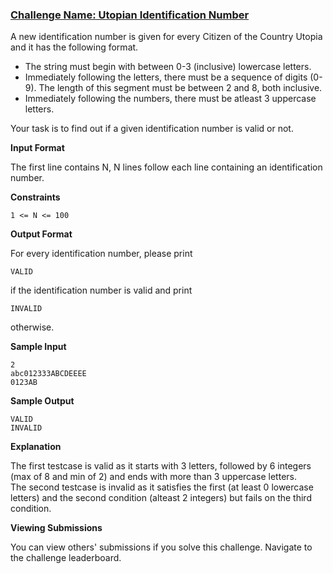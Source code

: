 ### [Challenge Name: Utopian Identification Number](https://www.hackerrank.com/challenges/utopian-identification-number)


A new identification number is given for every Citizen of the Country Utopia and it
has the following format.

+ The string must begin with between 0-3 (inclusive) lowercase letters.
+ Immediately following the letters, there must be a sequence of digits (0-9). The length of this segment must be between 2 and 8, both inclusive.  
+ Immediately following the numbers, there must be atleast 3 uppercase letters. 

Your task is to find out if a given identification number is valid or not.

**Input Format**

The first line contains N, N lines follow each line containing an identification number.

**Constraints**

    1 <= N <= 100

**Output Format**

For every identification number, please print 

    VALID

if the identification number is valid and print 

    INVALID

otherwise.

**Sample Input**

    2
    abc012333ABCDEEEE
    0123AB

**Sample Output**

    VALID
    INVALID

**Explanation**

The first testcase is valid as it starts with 3 letters, followed by 6 integers (max of 8 and min of 2) and ends with more than 3 uppercase letters.  
The second testcase is invalid as it satisfies the first (at least 0 lowercase letters) and the second condition (alteast 2 integers) but fails on the third condition.

**Viewing Submissions**

You can view others' submissions if you solve this challenge. Navigate to the challenge leaderboard.
